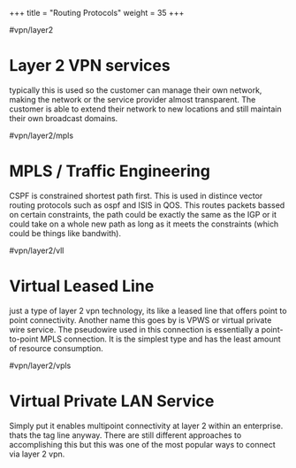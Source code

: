 +++
title = "Routing Protocols"
weight = 35
+++

#vpn/layer2

# Layer 2 VPN services
typically this is used so the customer can manage their own network, making the network or the service provider almost transparent. The customer is able to extend their network to new locations and still maintain their own broadcast domains.

#vpn/layer2/mpls

# MPLS / Traffic Engineering
CSPF is constrained shortest path first. This is used in distince vector routing protocols such as ospf and ISIS in QOS. This routes packets bassed on certain constraints, the path could be exactly the same as the IGP or it could take on a whole new path as long as it meets the constraints (which could be things like bandwith). 

#vpn/layer2/vll

# Virtual Leased Line
just a type of layer 2 vpn technology, its like a leased line that offers point to point connectivity. Another name this goes by is VPWS or virtual private wire service. The pseudowire used in this connection is essentially a point-to-point MPLS connection. It is the simplest type and has the least amount of resource consumption.

#vpn/layer2/vpls

# Virtual Private LAN Service
Simply put it enables multipoint connectivity at layer 2 within an enterprise. thats the tag line anyway. There are still different approaches to accomplishing this but this was one of the most popular ways to connect via layer 2 vpn. 
